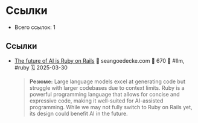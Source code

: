 # Ссылки

- Всего ссылок: 1

## Ссылки

- [The future of AI is Ruby on Rails](https://www.seangoedecke.com/ai-and-ruby/) 👤 seangoedecke.com 💬 670 🔖 #llm, #ruby 🗓️ 2025-03-30
    > **Резюме:** Large language models excel at generating code but struggle with larger codebases due to context limits. Ruby is a powerful programming language that allows for concise and expressive code, making it well-suited for AI-assisted programming. While we may not fully switch to Ruby on Rails yet, its design could benefit AI in the future.

